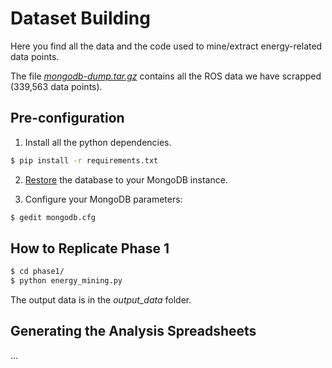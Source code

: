 # Dataset Building

Here you find all the data and the code used to mine/extract energy-related data points.

The file [<i>mongodb-dump.tar.gz</i>](./mongodb-dump.tar.gz) contains all the ROS data we have scrapped (339,563 data points). 

## Pre-configuration

1) Install all the python dependencies.

```bash
$ pip install -r requirements.txt 
```

2) [Restore](https://docs.mongodb.com/manual/reference/program/mongorestore/) the database to your MongoDB instance.

3) Configure your MongoDB parameters:

```bash
$ gedit mongodb.cfg
```

## How to Replicate Phase 1

```bash
$ cd phase1/
$ python energy_mining.py
```

The output data is in the <i>output_data</i> folder.

## Generating the Analysis Spreadsheets

...

